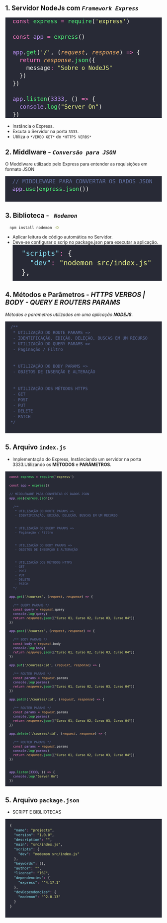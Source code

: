 ## 1. Servidor NodeJs com *`Framework Express`*
  ![Código - Server Noje e Express](./../../.vscode/img/ServerNode.png) 

  * Instância o Express.
  * Excuta o Servidor na porta `3333`.
  * Utiliza o `*VERBO GET*` do  `*HTTPS VERBS*`

## 2. Middlware - *`Conversão para JSON`*
  
  O Meddlware utilizado pelo Express para entender as requisições em formato JSON

  ![Middlware -Conversão de dados para JSON](./../../.vscode/img/meddleware.png)

## 3. Biblioteca - *` Nodemon`*

```bash
  npm install nodemon -D
```
  * Aplicar leitura de código automática no Servidor.
  * Deve-se configurar o scrip no package.json para executar a aplicação.
  ![Scrip - Utilização do Nodemon](./../../.vscode/img/script_nodemon.png)
  
## 4. Métodos e Parâmetros - *HTTPS VERBOS | BODY - QUERY E ROUTERS PARAMS*
  _Métodos e parametros utilizados em uma aplicação **NODEJS**_.

  ![Métodos e Parametros](./../../.vscode/img/verbos_parametros.png)


## 5. Arquivo `index.js`

  * Implementação do Express, Instânciando um servidor na porta 3333.Utilizando os **MÉTODOS** e **PARÂMETROS**.

  ![Arquivo Index Completo](./../../.vscode/img/index_completo.png)

## 5. Arquivo `package.json`

  - SCRIPT E BIBLIOTECAS

  ![Arquivo package.json Completo](./../../.vscode/img/package.json.png)

